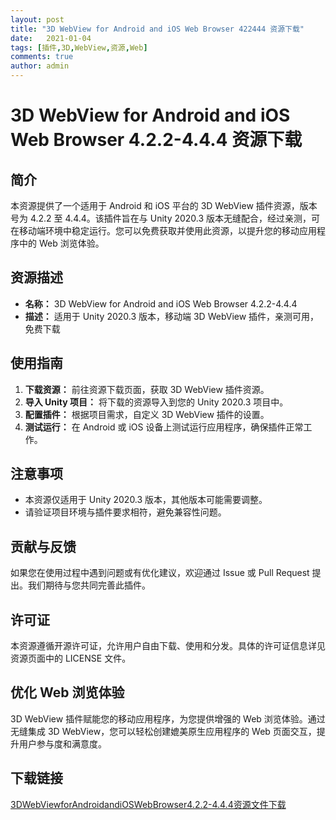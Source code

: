 ```yaml
---
layout: post
title: "3D WebView for Android and iOS Web Browser 422444 资源下载"
date:   2021-01-04
tags: [插件,3D,WebView,资源,Web]
comments: true
author: admin
---
```

# 3D WebView for Android and iOS Web Browser 4.2.2-4.4.4 资源下载

## 简介

本资源提供了一个适用于 Android 和 iOS 平台的 3D WebView 插件资源，版本号为 4.2.2 至 4.4.4。该插件旨在与 Unity 2020.3 版本无缝配合，经过亲测，可在移动端环境中稳定运行。您可以免费获取并使用此资源，以提升您的移动应用程序中的 Web 浏览体验。

## 资源描述

- **名称：** 3D WebView for Android and iOS Web Browser 4.2.2-4.4.4
- **描述：** 适用于 Unity 2020.3 版本，移动端 3D WebView 插件，亲测可用，免费下载

## 使用指南

1. **下载资源：** 前往资源下载页面，获取 3D WebView 插件资源。
2. **导入 Unity 项目：** 将下载的资源导入到您的 Unity 2020.3 项目中。
3. **配置插件：** 根据项目需求，自定义 3D WebView 插件的设置。
4. **测试运行：** 在 Android 或 iOS 设备上测试运行应用程序，确保插件正常工作。

## 注意事项

- 本资源仅适用于 Unity 2020.3 版本，其他版本可能需要调整。
- 请验证项目环境与插件要求相符，避免兼容性问题。

## 贡献与反馈

如果您在使用过程中遇到问题或有优化建议，欢迎通过 Issue 或 Pull Request 提出。我们期待与您共同完善此插件。

## 许可证

本资源遵循开源许可证，允许用户自由下载、使用和分发。具体的许可证信息详见资源页面中的 LICENSE 文件。

## 优化 Web 浏览体验

3D WebView 插件赋能您的移动应用程序，为您提供增强的 Web 浏览体验。通过无缝集成 3D WebView，您可以轻松创建媲美原生应用程序的 Web 页面交互，提升用户参与度和满意度。

## 下载链接

[3DWebViewforAndroidandiOSWebBrowser4.2.2-4.4.4资源文件下载](https://pan.quark.cn/s/e82c04882f04)